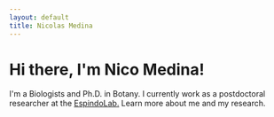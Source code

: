 ```yaml
---
layout: default
title: Nicolas Medina
---
```

# Hi there, I'm Nico Medina!

I'm a Biologists and Ph.D. in Botany. I currently work as a postdoctoral researcher at the [EspindoLab.](https://espindolab.weebly.com/) Learn more about me and my research.
